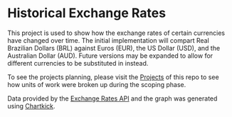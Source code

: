 # Historical Exchange Rates

This project is used to show how the exchange rates of certain currencies have changed over time. The initial implementation will compart Real Brazilian Dollars (BRL) against Euros (EUR), the US Dollar (USD), and the Australian Dollar (AUD). Future versions may be expanded to allow for different currencies to be substituted in instead.

To see the projects planning, please visit the [Projects](https://github.com/bwalshbmw/historic-exchange-rates/projects) of this repo to see how units of work were broken up during the scoping phase.

Data provided by the [Exchange Rates API](https://exchangeratesapi.io/) and the graph was generated using [Chartkick](https://github.com/ankane/chartkick).

